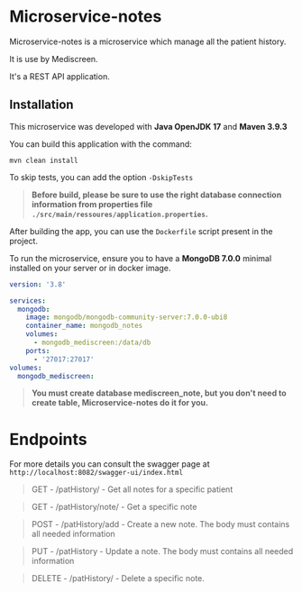 # Microservice-notes

Microservice-notes is a microservice which manage all the patient history.

It is use by Mediscreen.

It's a REST API application.

## Installation

This microservice was developed with __Java OpenJDK 17__ and __Maven 3.9.3__

You can build this application with the command:

```shell
mvn clean install
```

To skip tests, you can add the option `-DskipTests`

> __Before build, please be sure to use the right database connection information from properties
file `./src/main/ressoures/application.properties`.__

After building the app, you can use the `Dockerfile` script present in the project.

To run the microservice, ensure you to have a __MongoDB 7.0.0__ minimal installed on your server or in docker image.

```yaml
version: '3.8'

services:
  mongodb:
    image: mongodb/mongodb-community-server:7.0.0-ubi8
    container_name: mongodb_notes
    volumes:
      - mongodb_mediscreen:/data/db
    ports:
      - '27017:27017'
volumes:
  mongodb_mediscreen:
```

> __You must create database mediscreen_note, but you don't need to create table, Microservice-notes do it for you.__

# Endpoints

For more details you can consult the swagger page at `http://localhost:8082/swagger-ui/index.html`

> GET - /patHistory/<patId> - Get all notes for a specific patient

> GET - /patHistory/note/<noteId> - Get a specific note

> POST - /patHistory/add - Create a new note. The body must contains all needed information

> PUT - /patHistory - Update a note. The body must contains all needed information

> DELETE - /patHistory/<noteId> - Delete a specific note.
